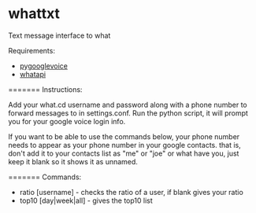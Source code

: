 whattxt
=======

Text message interface to what

Requirements:
*   [pygooglevoice](https://github.com/pettazz/pygooglevoice)
*   [whatapi](https://github.com/isaaczafuta/whatapi)

=======
Instructions:

Add your what.cd username and password along with a phone number to forward messages to in settings.conf.
Run the python script, it will prompt you for your google voice login info.

If you want to be able to use the commands below, your phone number needs to appear as your phone number in your google contacts. that is,
don't add it to your contacts list as "me" or "joe" or what have you, just keep it blank so it shows it as unnamed.

=======
Commands:

*   ratio [username] - checks the ratio of a user, if blank gives your ratio
*   top10 [day|week|all] - gives the top10 list
